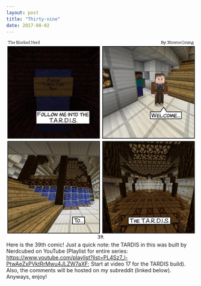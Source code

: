 ```yaml
---
layout: post
title: "Thirty-nine"
date: 2017-08-02
---
```

<img src="/comics/comic39.png" alt="39" class="inline" />
Here is the 39th comic! Just a quick note: the TARDIS in this was built by Nerdcubed on YouTube (Playlist for entire series: <a href="https://www.youtube.com/playlist?list=PL4Sz7_l-PtwAeZxPVktRrMwu4JLZW7aXF">https://www.youtube.com/playlist?list=PL4Sz7_l-PtwAeZxPVktRrMwu4JLZW7aXF</a>; Start at video 17 for the TARDIS build). Also, the comments will be hosted on my subreddit (linked below). Anyways, enjoy!
